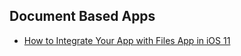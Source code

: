 ## Document Based Apps
- [How to Integrate Your App with Files App in iOS 11](https://www.appcoda.com/files-app-integration/)
